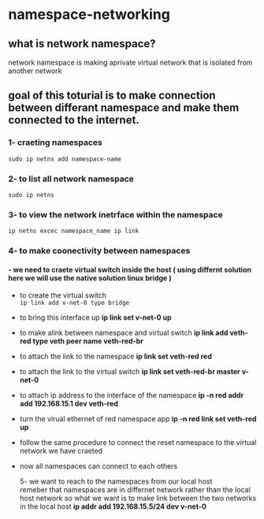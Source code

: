 # namespace-networking
## what is network namespace?
network namespace is making aprivate virtual network that is isolated from another network 
## goal of this toturial is to make connection between differant namespace and make them connected to the internet.
### 1- craeting namespaces <br />
   `sudo ip netns add namespace-name`

### 2- to list all network namespace  <br />
`sudo ip netns`

### 3- to view the network inetrface within the namespace  <br />
`ip netns excec namespace_name ip link` 

### 4- to make coonectivity between namespaces
#### - we need to craete virtual switch inside the host ( using differnt solution here we will use the native solution linux bridge )
-  to create the virtual switch  <br />
`ip link add v-net-0 type bridge`  <br />
-   to bring this interface up **ip link set v-net-0 up**  <br />
-  to make alink between namespace and virtual switch **ip link add veth-red type veth peer name veth-red-br**  <br />
-  to attach the link to the namespace **ip link set veth-red red**  <br />
-  to attach the link to the virtual switch **ip link set veth-red-br master v-net-0**  <br />
-  to attach ip address to the interface of the namespace **ip -n red addr add 192.168.15.1 dev veth-red**  <br />
-  turn the virual ethernet of red namespace app **ip -n red link set veth-red up**  <br />
-  follow the same procedure to connect the reset namespace to the virtual network we have craeted   <br />
-  now all namespaces can connect to each others  <br />

     5- we want to reach to the namespaces from our local host  <br />
       remeber that namespaces are in differnet network rather than the local host network so what we want is to make link between the two networks
       in the local host **ip addr add 192.168.15.5/24 dev v-net-0**  <br />
     
